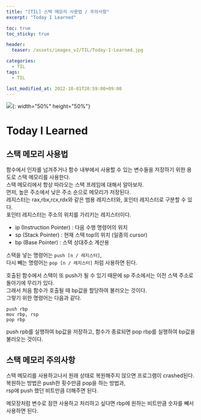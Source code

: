 ```yaml
---
title: "[TIL] 스택 메모리 사용법 / 주의사항"
excerpt: "Today I Learned"

toc: true
toc_sticky: true

header:
  teaser: /assets/images_v2/TIL/Today-I-Learned.jpg

categories:
  - TIL
tags:
  - TIL

last_modified_at: 2022-10-01T20:59:00+09:00
---
```

![](https://eliotjang.github.io/assets/images_v2/TIL/Today-I-Learned.jpg){: width="50%" height="50%"}

# Today I Learned

## 스택 메모리 사용법

함수에서 인자를 넘겨주거나 함수 내부에서 사용할 수 있는 변수들을 저장하기 위한 용도로 스택 메모리를 사용한다.  
스택 메모리에서 항상 따라오는 스택 프레임에 대해서 알아보자.  
먼저, 높은 주소에서 낮은 주소 순으로 메모리가 저장된다.  
레지스터는 rax,rbx,rcx,rdx와 같은 범용 레지스터와, 포인터 레지스터로 구분할 수 있다.  
포인터 레지스터는 주소의 위치를 가리키는 레지스터이다.  
- ip (Instruction Pointer) : 다음 수행 명령어의 위치
- sp (Stack Pointer) : 현재 스택 top의 위치 (일종의 cursor)
- bp (Base Pointer) : 스택 상대주소 계산용  

스택을 넣는 명령어는 `push [n / 레지스터]`,  
다시 빼는 명령어는 `pop [n / 레지스터]` 처럼 사용하면 된다.  


호출된 함수에서 스택이 또 push가 될 수 있기 때문에 sp 주소에서는 이전 스택 주소로 돌아기에 무리가 있다.  
그래서 처음 함수가 호출될 때 bp값을 할당하여 불러오는 것이다.  
그렇기 위한 명령어는 다음과 같다.  
```
push rbp  
mov rbp, rsp  
pop rbp
```  
push rpb를 실행하여 bp값을 저장하고, 함수가 종료되면 pop rbp를 실행하여 bp값을 불러오는 것이다.  

## 스택 메모리 주의사항  

스택 메모리를 사용하고나서 원래 상태로 복원해주지 않으면 프로그램이 crashed된다.  
복원하는 방법은 push한 횟수만큼 pop을 하는 방법과,  
rsp에 push 했던 비트만큼 더해주면 된다.  

메모장처럼 변수로 잠깐 사용하고 처리하고 싶다면 rbp에 원하는 비트만큼 숫자를 빼서 사용하면 된다.  

